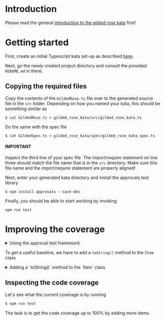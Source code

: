 # Introduction

Please read the general [introduction to the gilded rose kata](../README.md) first!

# Getting started

First, create an initial Typescript kata set-up as described [here](https://github.com/zhendrikse/tdd/tree/master/cookiecutter).

Next, go the newly created project directory and consult
the provided ``README.md`` in there.

## Copying the required files

Copy the contents of the ``GildedRose.ts`` file over to the generated 
source file in the ``src`` folder. Depending on how you named your kata,
this should be something similar as

```shell
$ cat GildedRose.ts > gilded_rose_kata/src/gilded_rose_kata.ts
```

Do the same with the spec file

```shell
$ cat GildedSpec.ts > gilded_rose_kata/spec/gilded_rose_kata_spec.ts
```

#### IMPORTANT

Inspect the third line of your spec file. The import/require statement 
on line three should match the file name that is in the ``src`` 
directory. Make  sure this file name and the import/require 
statement are properly aligned!

Next, enter your generated kata directory and install the approvals test 
library

```shell
$ npm install approvals --save-dev
```

Finally, you should be able to start working by invoking

```shell
npm run test
```

# Improving the coverage

<details>
<summary>Using the approval test framework</summary>

```typescript
import { Item, GildedRose } from '../src/gilded-rose';
import {verify, verifyAsJson} from "approvals/lib/Providers/Jest/JestApprovals";

function convert_items_to_string(items = [] as Array<Item>) {
  let items_as_string = items.map((item) => item.toString() + "\n")
  return items_as_string.reduce(
    (accumulator, currentValue) => accumulator + currentValue,
    "",
  );
}

describe('Gilded Rose', () => {
  it('updates a foo item', () => {
    const items = [
      new Item("Foo", 0, 0),
    ];
    const gildedRose = new GildedRose(items);
    const updated_items = gildedRose.updateQuality();
    verify(convert_items_to_string(updated_items));
  });
});
```
</details>

To get a useful baseline, we have to add a `toString()` method to the `Item` class

<details>
<summary>Adding a `toString()` method to the `Item` class</summary>

```typescript

  public toString(): string {
    return "name: " + this.name + ", sellIn: " + this.sellIn + ", quality: " + this.quality
  }
```
</details>

## Inspecting the code coverage

Let's see what the current coverage is by running

```bash
$ npm run test
```

The task is to get the code coverage up to 100% by adding more items.
